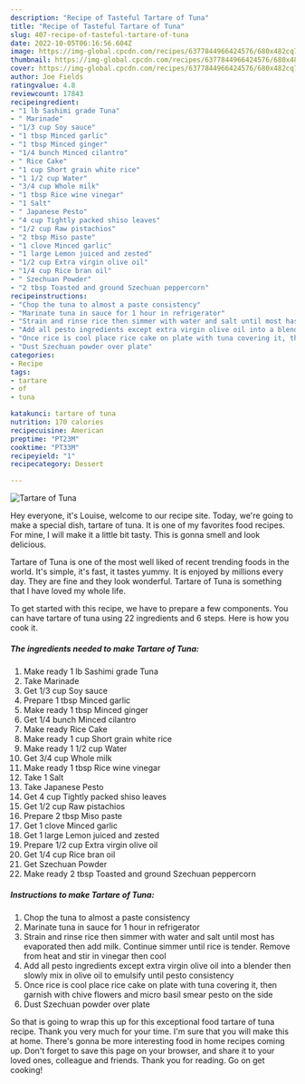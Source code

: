 ```yaml
---
description: "Recipe of Tasteful Tartare of Tuna"
title: "Recipe of Tasteful Tartare of Tuna"
slug: 407-recipe-of-tasteful-tartare-of-tuna
date: 2022-10-05T06:16:56.604Z
image: https://img-global.cpcdn.com/recipes/6377844966424576/680x482cq70/tartare-of-tuna-recipe-main-photo.jpg
thumbnail: https://img-global.cpcdn.com/recipes/6377844966424576/680x482cq70/tartare-of-tuna-recipe-main-photo.jpg
cover: https://img-global.cpcdn.com/recipes/6377844966424576/680x482cq70/tartare-of-tuna-recipe-main-photo.jpg
author: Joe Fields
ratingvalue: 4.8
reviewcount: 17843
recipeingredient:
- "1 lb Sashimi grade Tuna"
- " Marinade"
- "1/3 cup Soy sauce"
- "1 tbsp Minced garlic"
- "1 tbsp Minced ginger"
- "1/4 bunch Minced cilantro"
- " Rice Cake"
- "1 cup Short grain white rice"
- "1 1/2 cup Water"
- "3/4 cup Whole milk"
- "1 tbsp Rice wine vinegar"
- "1 Salt"
- " Japanese Pesto"
- "4 cup Tightly packed shiso leaves"
- "1/2 cup Raw pistachios"
- "2 tbsp Miso paste"
- "1 clove Minced garlic"
- "1 large Lemon juiced and zested"
- "1/2 cup Extra virgin olive oil"
- "1/4 cup Rice bran oil"
- " Szechuan Powder"
- "2 tbsp Toasted and ground Szechuan peppercorn"
recipeinstructions:
- "Chop the tuna to almost a paste consistency"
- "Marinate tuna in sauce for 1 hour in refrigerator"
- "Strain and rinse rice then simmer with water and salt until most has evaporated then add milk. Continue simmer until rice is tender. Remove from heat and stir in vinegar then cool"
- "Add all pesto ingredients except extra virgin olive oil into a blender then slowly mix in olive oil to emulsify until pesto consistency"
- "Once rice is cool place rice cake on plate with tuna covering it, then garnish with chive flowers and micro basil smear pesto on the side"
- "Dust Szechuan powder over plate"
categories:
- Recipe
tags:
- tartare
- of
- tuna

katakunci: tartare of tuna 
nutrition: 170 calories
recipecuisine: American
preptime: "PT23M"
cooktime: "PT33M"
recipeyield: "1"
recipecategory: Dessert

---
```



![Tartare of Tuna](https://img-global.cpcdn.com/recipes/6377844966424576/680x482cq70/tartare-of-tuna-recipe-main-photo.jpg)

Hey everyone, it's Louise, welcome to our recipe site. Today, we're going to make a special dish, tartare of tuna. It is one of my favorites food recipes. For mine, I will make it a little bit tasty. This is gonna smell and look delicious.



Tartare of Tuna is one of the most well liked of recent trending foods in the world. It's simple, it's fast, it tastes yummy. It is enjoyed by millions every day. They are fine and they look wonderful. Tartare of Tuna is something that I have loved my whole life.


To get started with this recipe, we have to prepare a few components. You can have tartare of tuna using 22 ingredients and 6 steps. Here is how you cook it.

<!--inarticleads1-->

##### The ingredients needed to make Tartare of Tuna:

1. Make ready 1 lb Sashimi grade Tuna
1. Take  Marinade
1. Get 1/3 cup Soy sauce
1. Prepare 1 tbsp Minced garlic
1. Make ready 1 tbsp Minced ginger
1. Get 1/4 bunch Minced cilantro
1. Make ready  Rice Cake
1. Make ready 1 cup Short grain white rice
1. Make ready 1 1/2 cup Water
1. Get 3/4 cup Whole milk
1. Make ready 1 tbsp Rice wine vinegar
1. Take 1 Salt
1. Take  Japanese Pesto
1. Get 4 cup Tightly packed shiso leaves
1. Get 1/2 cup Raw pistachios
1. Prepare 2 tbsp Miso paste
1. Get 1 clove Minced garlic
1. Get 1 large Lemon juiced and zested
1. Prepare 1/2 cup Extra virgin olive oil
1. Get 1/4 cup Rice bran oil
1. Get  Szechuan Powder
1. Make ready 2 tbsp Toasted and ground Szechuan peppercorn




<!--inarticleads2-->

##### Instructions to make Tartare of Tuna:

1. Chop the tuna to almost a paste consistency
1. Marinate tuna in sauce for 1 hour in refrigerator
1. Strain and rinse rice then simmer with water and salt until most has evaporated then add milk. Continue simmer until rice is tender. Remove from heat and stir in vinegar then cool
1. Add all pesto ingredients except extra virgin olive oil into a blender then slowly mix in olive oil to emulsify until pesto consistency
1. Once rice is cool place rice cake on plate with tuna covering it, then garnish with chive flowers and micro basil smear pesto on the side
1. Dust Szechuan powder over plate




So that is going to wrap this up for this exceptional food tartare of tuna recipe. Thank you very much for your time. I'm sure that you will make this at home. There's gonna be more interesting food in home recipes coming up. Don't forget to save this page on your browser, and share it to your loved ones, colleague and friends. Thank you for reading. Go on get cooking!
